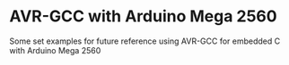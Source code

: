 # AVR-GCC with Arduino Mega 2560

Some set examples for future reference using AVR-GCC for embedded C with Arduino Mega 2560

